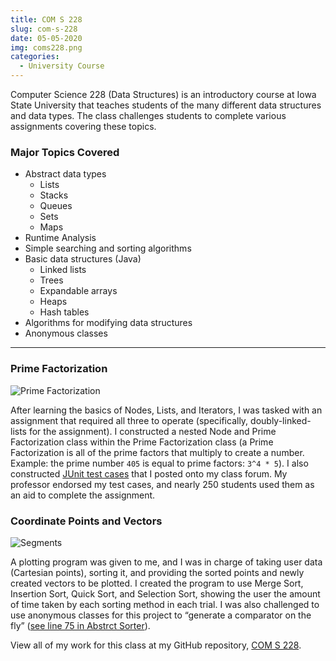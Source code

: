 ```yaml
---
title: COM S 228
slug: com-s-228
date: 05-05-2020
img: coms228.png
categories:
  - University Course
---
```


Computer Science 228 (Data Structures) is an introductory course at Iowa State University that teaches students of the many different data structures and data types. The class challenges students to complete various assignments covering these topics.

<!--more-->

### Major Topics Covered



  - Abstract data types
    - Lists
    - Stacks
    - Queues
    - Sets
    - Maps
  - Runtime Analysis
  - Simple searching and sorting algorithms
  - Basic data structures (Java)
    - Linked lists
    - Trees
    - Expandable arrays
    - Heaps
    - Hash tables
  - Algorithms for modifying data structures
  - Anonymous classes

---

### Prime Factorization

![Prime Factorization](/blog-images/primefactorization.png)

After learning the basics of Nodes, Lists, and Iterators, I was tasked with an assignment that required all three to operate (specifically, doubly-linked-lists for the assignment). I constructed a nested Node and Prime Factorization class within the Prime Factorization class (a Prime Factorization is all of the prime factors that multiply to create a number. Example: the prime number `405` is equal to prime factors: `3^4 * 5`). I also constructed [JUnit test cases](https://github.com/ChristianLisle/COM-S-228/blob/master/A3_PrimeFactorization/JUnitTests/hw3Tests.java) that I posted onto my class forum. My professor endorsed my test cases, and nearly 250 students used them as an aid to complete the assignment.

### Coordinate Points and Vectors

![Segments](/blog-images/segments.png)

A plotting program was given to me, and I was in charge of taking user data (Cartesian points), sorting it, and providing the sorted points and newly created vectors to be plotted. I created the program to use Merge Sort, Insertion Sort, Quick Sort, and Selection Sort, showing the user the amount of time taken by each sorting method in each trial. I was also challenged to use anonymous classes for this project to “generate a comparator on the fly” ([see line 75 in Abstrct Sorter](https://github.com/ChristianLisle/COM-S-228/blob/859ef5c9a9c53e52ac94c527a6ac11adf027c497/A2_CoordinatePointsAndVectors/src/hw2/AbstractSorter.java#L75)).

View all of my work for this class at my GitHub repository, [COM S 228](http://github.com/ChristianLisle/com-s-228).